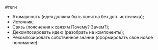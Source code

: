 
#теги 

- Атомарность (идея должна быть понятна без доп. источника);
- Источник;
- Связь (пояснения к связям Почему? Зачем?);
- Декомпозировать идею (разобрать на компоненты);
- Рекомпозировать собственное знание (сформировать свое новое понимание). 